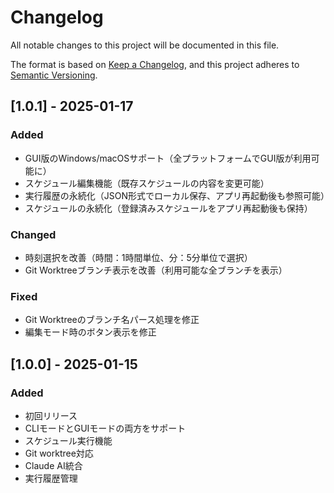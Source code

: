 # Changelog

All notable changes to this project will be documented in this file.

The format is based on [Keep a Changelog](https://keepachangelog.com/en/1.0.0/),
and this project adheres to [Semantic Versioning](https://semver.org/spec/v2.0.0.html).

## [1.0.1] - 2025-01-17

### Added
- GUI版のWindows/macOSサポート（全プラットフォームでGUI版が利用可能に）
- スケジュール編集機能（既存スケジュールの内容を変更可能）
- 実行履歴の永続化（JSON形式でローカル保存、アプリ再起動後も参照可能）
- スケジュールの永続化（登録済みスケジュールをアプリ再起動後も保持）

### Changed
- 時刻選択を改善（時間：1時間単位、分：5分単位で選択）
- Git Worktreeブランチ表示を改善（利用可能な全ブランチを表示）

### Fixed
- Git Worktreeのブランチ名パース処理を修正
- 編集モード時のボタン表示を修正

## [1.0.0] - 2025-01-15

### Added
- 初回リリース
- CLIモードとGUIモードの両方をサポート
- スケジュール実行機能
- Git worktree対応
- Claude AI統合
- 実行履歴管理 
